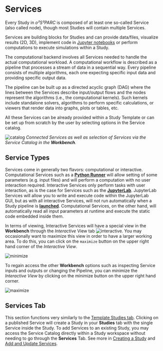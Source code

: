 # Services

Every Study in *o²S²PARC* is composed of at least one so-called Service (also called node), though most Studies will contain multiple Services.

Services are building blocks for Studies and can provide data/files, visualize results (2D, 3D), implement code in [Jupyter notebooks](https://jupyter.org/) or perform computations to execute simulations within a Study.

The computational backend involves all Services needed to handle the actual computational workload. A computational workflow is described as a pipeline that processes a stream of data in a sequential way. Every pipeline consists of multiple algorithms, each one expecting specific input data and providing specific output data.

The pipeline can be built up as a directed acyclic graph (DAG) where the lines between the Services describe input/output flows and the nodes represent the algorithms (i.e., the computational kernels). Such kernels include standalone solvers, algorithms to perform specific calculations, or viewers that render data into graphs, plots or tables, etc.

All these Services can be already provided within a Study Template or can be set up from scratch by the user by selecting options in the Service catalog.

![catalog](https://user-images.githubusercontent.com/28002886/137334462-d9b5aacf-b329-447a-bd29-110d6d877b9b.png)
*Connected Services as well as selection of Services via the Service Catalog in the **Workbench**.*


## Service Types
Services come in generally two flavors: computational or interactive. Computational Services such as a [**Python Runner**](docs/tutorials/python_runner.md) will allow setting of some parameters (e.g. input files) and will perform a computation with no user interaction required. Interactive Services only perform tasks with user interaction, as is the case for Services such as the [**JupyterLab**](docs/study_setup/JupyterLabs.md). JupyterLab Services will allow you to write and execute code within the JupyterLab GUI, but as with all interactive Services, will not run automatically when a Study pipeline is [**launched**](docs/study_setup/run_simulation.md). Computational Services, on the other hand, will automatically read all input parameters at runtime and execute the static code embedded inside them. 

In terms of viewing, Interactive Services will have a special view in the **Workbench** through the *Interactive* View tab ![interactive](https://user-images.githubusercontent.com/28002886/153265444-6638c003-d90c-4a34-b751-cb0193879993.png ':size=25'). You may occasionally want to maximize this view in order to have a larger working area. To do this, you can click on the ```maximize``` button on the upper right hand corner of the *Interactive View*.

![minimize](https://user-images.githubusercontent.com/28002886/153834101-ed179672-6c23-440f-ac0b-971426f16e39.png ':size=300') 

To regain access the other **Workbench** options such as inspecting Service inputs and outputs or changing the Pipeline, you can minimize the *Interactive View* by clicking on the minimize button on the upper right hand corner.

![maximize](https://user-images.githubusercontent.com/28002886/153836316-63384637-45f1-4417-aeed-e2f305e53668.png ':size=600')


## Services Tab
This section functions very similarly to the [Template Studies tab](/docs/platform_introduction/Templates.md). Clicking on a published Service will create a Study in your **Studies** tab with the single Service inside the Study. To add Services to an existing Study, you may access the Service Catalog directly within a Study workspace without needing to go through the **Services** Tab. See more in [Creating a Study](http://docs.osparc.io/#/docs/study_setup/create_study?id=add-a-service) and [Add and Update Services](http://docs.osparc.io/#/docs/study_setup/add_service.md).